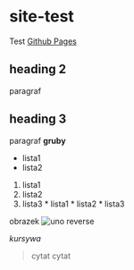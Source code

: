 # site-test
Test [Github Pages](pages.github.com)

## heading 2
paragraf
## heading 3
paragraf **gruby**

- lista1
- lista2
1. lista1
  2. lista2
  3. lista3
    * lista1
    * lista2
    * lista3

obrazek
![uno reverse](https://user-images.githubusercontent.com/103094889/162811443-846cd7e2-3fb5-4136-bfd6-db4b31d86a1c.png)

*kursywa*
> cytat
> cytat
